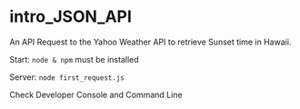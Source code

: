 # intro_JSON_API

An API Request to the Yahoo Weather API to retrieve Sunset time in Hawaii.

Start:
`node & npm` must be installed

Server:
`node first_request.js`

Check Developer Console and Command Line
